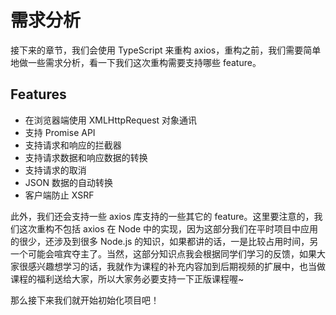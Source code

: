 
# 需求分析

接下来的章节，我们会使用 TypeScript 来重构 axios，重构之前，我们需要简单地做一些需求分析，看一下我们这次重构需要支持哪些 feature。

## Features

- 在浏览器端使用 XMLHttpRequest 对象通讯
- 支持 Promise API
- 支持请求和响应的拦截器
- 支持请求数据和响应数据的转换
- 支持请求的取消
- JSON 数据的自动转换
- 客户端防止 XSRF

此外，我们还会支持一些 axios 库支持的一些其它的 feature。这里要注意的，我们这次重构不包括 axios 在 Node 中的实现，因为这部分我们在平时项目中应用的很少，还涉及到很多 Node.js 的知识，如果都讲的话，一是比较占用时间，另一个可能会喧宾夺主了。当然，这部分知识点我会根据同学们学习的反馈，如果大家很感兴趣想学习的话，我就作为课程的补充内容加到后期视频的扩展中，也当做课程的福利送给大家，所以大家务必要支持一下正版课程喔~

那么接下来我们就开始初始化项目吧！

